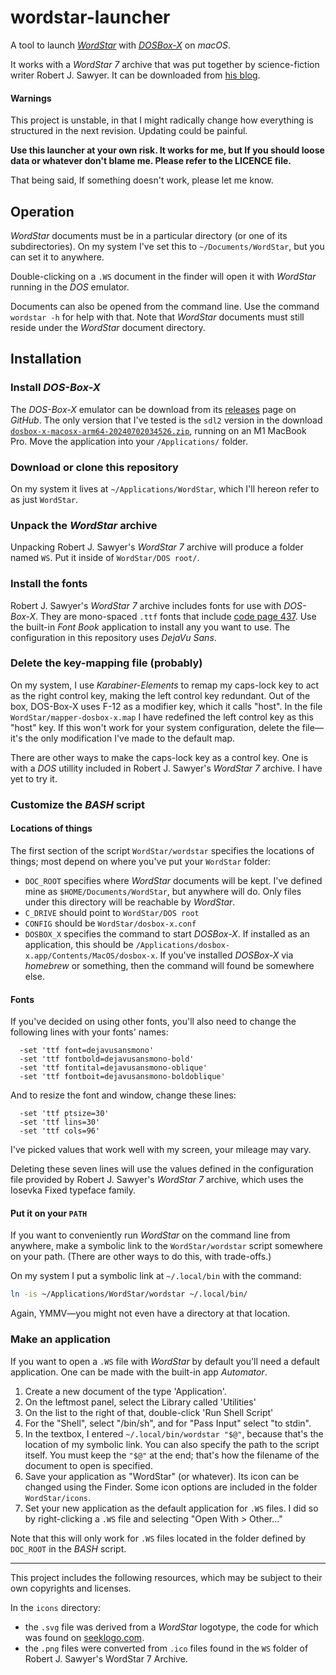 # wordstar-launcher

A tool to launch [_WordStar_](https://sfwriter.com/wordstar.htm)
with [_DOSBox-X_](https://dosbox-x.com/)
on _macOS_.

It works with a _WordStar 7_ archive
that was put together by science-fiction writer Robert J. Sawyer.
It can be downloaded from [his blog](https://sfwriter.com/blog/?p=5806).

#### Warnings

This project is unstable,
in that I might radically change
how everything is structured in the next revision.
Updating could be painful.

**Use this launcher at your own risk.
It works for me, but If you should loose data or whatever
don't blame me.
Please refer to the LICENCE file.**

That being said,
If something doesn't work,
please let me know.

## Operation

_WordStar_ documents must be in a particular directory
(or one of its subdirectories).
On my system I've set this to `~/Documents/WordStar`,
but you can set it to anywhere.

Double-clicking on a `.WS` document in the finder
will open it with _WordStar_ running in the _DOS_ emulator.

Documents can also be opened from the command line.
Use the command `wordstar -h` for help with that.
Note that _WordStar_ documents must still reside
under the _WordStar_ document directory.

## Installation

### Install _DOS-Box-X_

The _DOS-Box-X_ emulator can be download from its
[releases](https://github.com/joncampbell123/dosbox-x/releases)
page on _GitHub_.
The only version that I've tested is the `sdl2` version in the download
[`dosbox-x-macosx-arm64-20240702034526.zip`](https://github.com/joncampbell123/dosbox-x/releases/download/dosbox-x-v2024.07.01/dosbox-x-macosx-arm64-20240702034526.zip),
running on an M1 MacBook Pro.
Move the application into your `/Applications/` folder.

### Download or clone this repository

On my system it lives at `~/Applications/WordStar`,
which I'll hereon refer to as just `WordStar`.

### Unpack the _WordStar_ archive

Unpacking Robert J. Sawyer's _WordStar 7_ archive
will produce a folder named `WS`.
Put it inside of `WordStar/DOS root/`.

### Install the fonts

Robert J. Sawyer's _WordStar 7_ archive
includes fonts for use with _DOS-Box-X_.
They are mono-spaced `.ttf` fonts that include
[code page 437](https://en.wikipedia.org/wiki/Code_page_437).
Use the built-in _Font Book_ application to install any you want to use.
The configuration in this repository uses _DejaVu Sans_.

### Delete the key-mapping file (probably)

On my system, I use _Karabiner-Elements_
to remap my caps-lock key to act as the right control key,
making the left control key redundant.
Out of the box, DOS-Box-X uses F-12 as a modifier key,
which it calls "host".
In the file `WordStar/mapper-dosbox-x.map`
I have redefined the left control key as this "host" key.
If this won't work for your system configuration,
delete the file—it's the only modification I've made to the default map.

There are other ways to make the caps-lock key as a control key.
One is with a _DOS_ utillity
included in Robert J. Sawyer's _WordStar 7_ archive.
I have yet to try it.

### Customize the _BASH_ script

#### Locations of things

The first section of the script `WordStar/wordstar`
specifies the locations of things;
most depend on where you've put your `WordStar` folder:

- `DOC_ROOT` specifies where
  _WordStar_ documents will be kept.
  I've defined mine as
  `$HOME/Documents/WordStar`,
  but anywhere will do.
  Only files under this directory
  will be reachable by _WordStar_.
- `C_DRIVE` should point to
  `WordStar/DOS root`
- `CONFIG` should be
  `WordStar/dosbox-x.conf`
- `DOSBOX_X` specifies the command to start _DOSBox-X_.
  If installed as an application, this should be
  `/Applications/dosbox-x.app/Contents/MacOS/dosbox-x`.
  If you've installed _DOSBox-X_ via _homebrew_ or something,
  then the command will found be somewhere else.

#### Fonts

If you've decided on using other fonts,
you'll also need to change the following lines with your fonts' names:

```text
  -set 'ttf font=dejavusansmono'
  -set 'ttf fontbold=dejavusansmono-bold'
  -set 'ttf fontital=dejavusansmono-oblique'
  -set 'ttf fontboit=dejavusansmono-boldoblique'
```

And to resize the font and window, change these lines:

```text
  -set 'ttf ptsize=30'
  -set 'ttf lins=30'
  -set 'ttf cols=96'
```

I've picked values that work well with my screen,
your mileage may vary.

Deleting these seven lines will use
the values defined in the configuration file
provided by Robert J. Sawyer's _WordStar 7_ archive,
which uses the Iosevka Fixed typeface family.

#### Put it on your `PATH`

If you want to conveniently run _WordStar_
on the command line from anywhere,
make a symbolic link to the `WordStar/wordstar` script
somewhere on your path.
(There are other ways to do this, with trade-offs.)

On my system I put a symbolic link
at `~/.local/bin` with the command:

```bash
ln -is ~/Applications/WordStar/wordstar ~/.local/bin/
```

Again, YMMV—you might not even have a directory at that location.

### Make an application

If you want to open a `.WS` file with _WordStar_ by default
you'll need a default application.
One can be made with the built-in app _Automator_.

1. Create a new document of the type 'Application'.
2. On the leftmost panel, select the Library called 'Utilities'
3. On the list to the right of that, double-click 'Run Shell Script'
4. For the "Shell", select "/bin/sh",
   and for "Pass Input" select "to stdin".
5. In the textbox, I entered `~/.local/bin/wordstar "$@"`,
   because that's the location of my symbolic link.
   You can also specify the path to the script itself.
   You must keep the `"$@"` at the end;
   that's how the filename of the document to open is specified.
6. Save your application as "WordStar" (or whatever).
   Its icon can be changed using the Finder.
   Some icon options are included in the folder `WordStar/icons`.
7. Set your new application as the default application for `.WS` files. I did so by right-clicking a `.WS` file
   and selecting "Open With > Other…"

Note that this will only work
for `.WS` files located in the folder
defined by `DOC_ROOT` in the _BASH_ script.

---

This project includes the following resources,
which may be subject to their own copyrights and licenses.

In the `icons` directory:

- the `.svg` file was derived
  from a _WordStar_ logotype,
  the code for which was found on
  [seeklogo.com](https://seeklogo.com/vector-logo/440979/wordstar).
- the `.png` files were converted
  from `.ico` files found in the `WS` folder
  of Robert J. Sawyer's WordStar 7 Archive.
